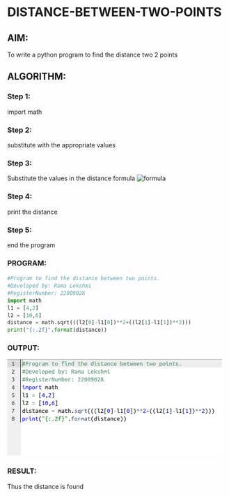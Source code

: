 # DISTANCE-BETWEEN-TWO-POINTS

## AIM:
To write a python program to find the distance two 2 points
## ALGORITHM:
### Step 1: 
import math
### Step 2: 
substitute with the appropriate values
### Step 3: 
Substitute the values in the distance formula  ![formula](/formula.jpg)
### Step 4: 
print the distance
### Step 5: 
end the program
### PROGRAM:
```python
#Program to find the distance between two points.
#Developed by: Rama Lekshmi
#RegisterNumber: 22009028
import math
l1 = [4,2]
l2 = [10,6]
distance = math.sqrt(((l2[0]-l1[0])**2+((l2[1]-l1[1])**2)))
print("{:.2f}".format(distance))
```


### OUTPUT:
![](dist.png)
### RESULT:
Thus the distance is found
